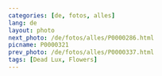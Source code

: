 ```yaml
---
categories: [de, fotos, alles]
lang: de
layout: photo
next_photo: /de/fotos/alles/P0000286.html
picname: P0000321
prev_photo: /de/fotos/alles/P0000337.html
tags: [Dead Lux, Flowers]
---
```

